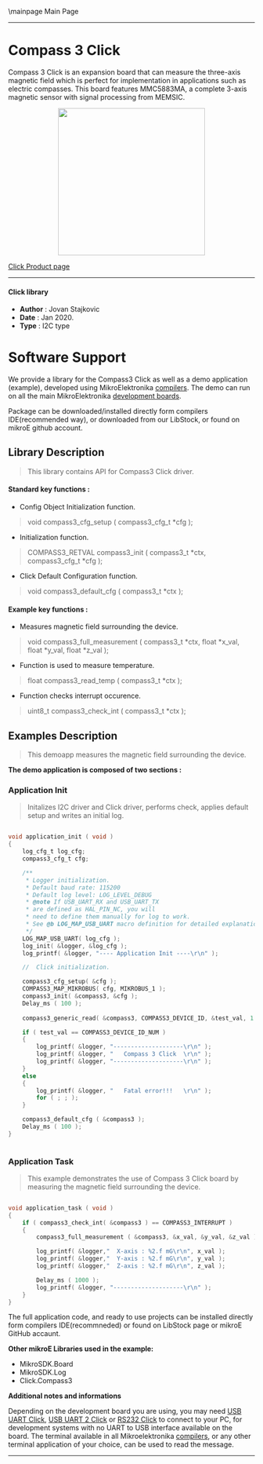 \mainpage Main Page
 
 

---
# Compass 3 Click

Compass 3 Click is an expansion board that can measure the three-axis magnetic field which is perfect for implementation in applications such as electric compasses. This board features MMC5883MA, a complete 3-axis magnetic sensor with signal processing from MEMSIC.

<p align="center">
  <img src="https://download.mikroe.com/images/click_for_ide/compass3_click.png" height=300px>
</p>

[Click Product page](https://www.mikroe.com/compass-3-click)

---


#### Click library 

- **Author**        : Jovan Stajkovic
- **Date**          : Jan 2020.
- **Type**          : I2C type


# Software Support

We provide a library for the Compass3 Click 
as well as a demo application (example), developed using MikroElektronika 
[compilers](https://shop.mikroe.com/compilers). 
The demo can run on all the main MikroElektronika [development boards](https://shop.mikroe.com/development-boards).

Package can be downloaded/installed directly form compilers IDE(recommended way), or downloaded from our LibStock, or found on mikroE github account. 

## Library Description

> This library contains API for Compass3 Click driver.

#### Standard key functions :

- Config Object Initialization function.
> void compass3_cfg_setup ( compass3_cfg_t *cfg ); 
 
- Initialization function.
> COMPASS3_RETVAL compass3_init ( compass3_t *ctx, compass3_cfg_t *cfg );

- Click Default Configuration function.
> void compass3_default_cfg ( compass3_t *ctx );


#### Example key functions :

- Measures magnetic field surrounding the device.
> void compass3_full_measurement ( compass3_t *ctx, float *x_val, float *y_val, float *z_val );
 
- Function is used to measure temperature.
> float compass3_read_temp ( compass3_t *ctx );

- Function checks interrupt occurence.
> uint8_t compass3_check_int ( compass3_t *ctx );

## Examples Description

> 
> This demoapp measures the magnetic field surrounding the device.
> 

**The demo application is composed of two sections :**

### Application Init 

>
> Initalizes I2C driver and Click driver, performs check, applies default 
> setup and writes an initial log.
> 

```c

void application_init ( void )
{
    log_cfg_t log_cfg;
    compass3_cfg_t cfg;

    /** 
     * Logger initialization.
     * Default baud rate: 115200
     * Default log level: LOG_LEVEL_DEBUG
     * @note If USB_UART_RX and USB_UART_TX 
     * are defined as HAL_PIN_NC, you will 
     * need to define them manually for log to work. 
     * See @b LOG_MAP_USB_UART macro definition for detailed explanation.
     */
    LOG_MAP_USB_UART( log_cfg );
    log_init( &logger, &log_cfg );
    log_printf( &logger, "---- Application Init ----\r\n" );

    //  Click initialization.

    compass3_cfg_setup( &cfg );
    COMPASS3_MAP_MIKROBUS( cfg, MIKROBUS_1 );
    compass3_init( &compass3, &cfg );
    Delay_ms ( 100 );
    
    compass3_generic_read( &compass3, COMPASS3_DEVICE_ID, &test_val, 1 );

    if ( test_val == COMPASS3_DEVICE_ID_NUM )
    {
        log_printf( &logger, "--------------------\r\n" );
        log_printf( &logger, "   Compass 3 Click  \r\n" );
        log_printf( &logger, "--------------------\r\n" );
    }
    else
    {
        log_printf( &logger, "   Fatal error!!!   \r\n" );
        for ( ; ; );
    }

    compass3_default_cfg ( &compass3 );
    Delay_ms ( 100 );
}
  
```

### Application Task

>
> This example demonstrates the use of 
> Compass 3 Click board by measuring the magnetic field surrounding the device.
> 

```c

void application_task ( void )
{
    if ( compass3_check_int( &compass3 ) == COMPASS3_INTERRUPT )
    {
        compass3_full_measurement ( &compass3, &x_val, &y_val, &z_val );

        log_printf( &logger,"  X-axis : %2.f mG\r\n", x_val );
        log_printf( &logger,"  Y-axis : %2.f mG\r\n", y_val );
        log_printf( &logger,"  Z-axis : %2.f mG\r\n", z_val );

        Delay_ms ( 1000 );
        log_printf( &logger, "--------------------\r\n" );
    }
}

```

The full application code, and ready to use projects can be  installed directly form compilers IDE(recommneded) or found on LibStock page or mikroE GitHub accaunt.

**Other mikroE Libraries used in the example:** 

- MikroSDK.Board
- MikroSDK.Log
- Click.Compass3

**Additional notes and informations**

Depending on the development board you are using, you may need 
[USB UART Click](https://shop.mikroe.com/usb-uart-click), 
[USB UART 2 Click](https://shop.mikroe.com/usb-uart-2-click) or 
[RS232 Click](https://shop.mikroe.com/rs232-click) to connect to your PC, for 
development systems with no UART to USB interface available on the board. The 
terminal available in all Mikroelektronika 
[compilers](https://shop.mikroe.com/compilers), or any other terminal application 
of your choice, can be used to read the message.



---
